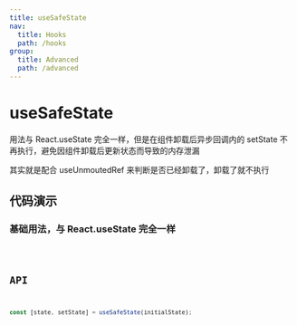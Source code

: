 ```yaml
---
title: useSafeState
nav:
  title: Hooks
  path: /hooks
group:
  title: Advanced
  path: /advanced
---
```


# useSafeState

用法与 React.useState 完全一样，但是在组件卸载后异步回调内的 setState 不再执行，避免因组件卸载后更新状态而导致的内存泄漏

其实就是配合 useUnmoutedRef 来判断是否已经卸载了，卸载了就不执行

## 代码演示

### 基础用法，与 React.useState 完全一样

<code src="./demo/demo1.tsx" desc="子组件渲染后会有5s的请求时间，这段时间内可以销毁组件试试" />

## API

```typescript
const [state, setState] = useSafeState(initialState);
```
